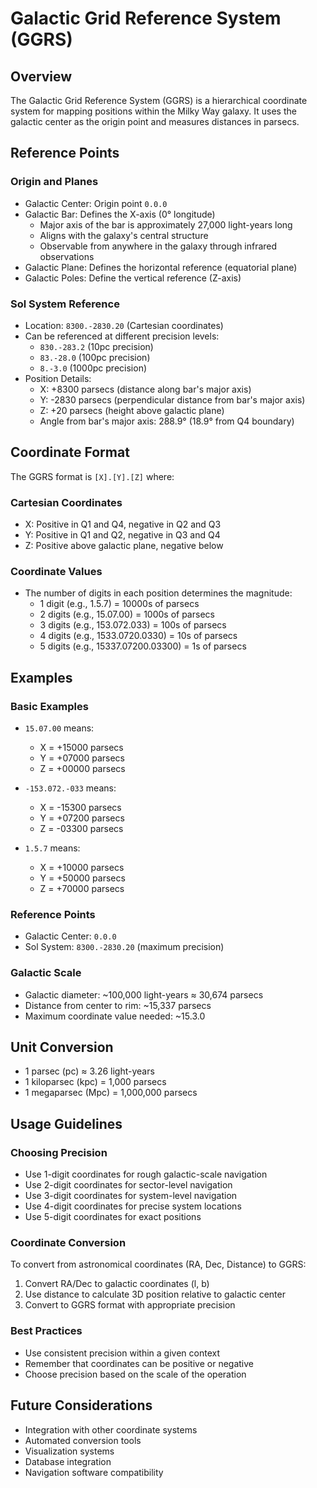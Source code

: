 # Galactic Grid Reference System (GGRS)

## Overview
The Galactic Grid Reference System (GGRS) is a hierarchical coordinate system for mapping positions within the Milky Way galaxy. It uses the galactic center as the origin point and measures distances in parsecs.

## Reference Points

### Origin and Planes
- Galactic Center: Origin point `0.0.0`
- Galactic Bar: Defines the X-axis (0° longitude)
  - Major axis of the bar is approximately 27,000 light-years long
  - Aligns with the galaxy's central structure
  - Observable from anywhere in the galaxy through infrared observations
- Galactic Plane: Defines the horizontal reference (equatorial plane)
- Galactic Poles: Define the vertical reference (Z-axis)

### Sol System Reference
- Location: `8300.-2830.20` (Cartesian coordinates)
- Can be referenced at different precision levels:
  - `830.-283.2` (10pc precision)
  - `83.-28.0` (100pc precision)
  - `8.-3.0` (1000pc precision)
- Position Details:
  - X: +8300 parsecs (distance along bar's major axis)
  - Y: -2830 parsecs (perpendicular distance from bar's major axis)
  - Z: +20 parsecs (height above galactic plane)
  - Angle from bar's major axis: 288.9° (18.9° from Q4 boundary)

## Coordinate Format
The GGRS format is `[X].[Y].[Z]` where:

### Cartesian Coordinates
- X: Positive in Q1 and Q4, negative in Q2 and Q3
- Y: Positive in Q1 and Q2, negative in Q3 and Q4
- Z: Positive above galactic plane, negative below

### Coordinate Values
- The number of digits in each position determines the magnitude:
  - 1 digit (e.g., 1.5.7) = 10000s of parsecs
  - 2 digits (e.g., 15.07.00) = 1000s of parsecs
  - 3 digits (e.g., 153.072.033) = 100s of parsecs
  - 4 digits (e.g., 1533.0720.0330) = 10s of parsecs
  - 5 digits (e.g., 15337.07200.03300) = 1s of parsecs

## Examples

### Basic Examples
- `15.07.00` means:
  - X = +15000 parsecs
  - Y = +07000 parsecs
  - Z = +00000 parsecs

- `-153.072.-033` means:
  - X = -15300 parsecs
  - Y = +07200 parsecs
  - Z = -03300 parsecs

- `1.5.7` means:
  - X = +10000 parsecs
  - Y = +50000 parsecs
  - Z = +70000 parsecs

### Reference Points
- Galactic Center: `0.0.0`
- Sol System: `8300.-2830.20` (maximum precision)

### Galactic Scale
- Galactic diameter: ~100,000 light-years ≈ 30,674 parsecs
- Distance from center to rim: ~15,337 parsecs
- Maximum coordinate value needed: ~15.3.0

## Unit Conversion
- 1 parsec (pc) ≈ 3.26 light-years
- 1 kiloparsec (kpc) = 1,000 parsecs
- 1 megaparsec (Mpc) = 1,000,000 parsecs

## Usage Guidelines

### Choosing Precision
- Use 1-digit coordinates for rough galactic-scale navigation
- Use 2-digit coordinates for sector-level navigation
- Use 3-digit coordinates for system-level navigation
- Use 4-digit coordinates for precise system locations
- Use 5-digit coordinates for exact positions

### Coordinate Conversion
To convert from astronomical coordinates (RA, Dec, Distance) to GGRS:
1. Convert RA/Dec to galactic coordinates (l, b)
2. Use distance to calculate 3D position relative to galactic center
3. Convert to GGRS format with appropriate precision

### Best Practices
- Use consistent precision within a given context
- Remember that coordinates can be positive or negative
- Choose precision based on the scale of the operation

## Future Considerations
- Integration with other coordinate systems
- Automated conversion tools
- Visualization systems
- Database integration
- Navigation software compatibility 